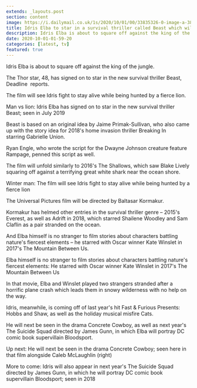 ```yaml
---
extends: _layouts.post
section: content
image: https://i.dailymail.co.uk/1s/2020/10/01/00/33835326-0-image-a-38_1601508922783.jpg 
title: Idris Elba to star in a survival thriller called Beast which will pit the star against a lion 
description: Idris Elba is about to square off against the king of the jungle. The Thor star, 48, has signed on to star in the new survival thriller Beast, pitting him against a lion. 
date: 2020-10-01-01-59-20 
categories: [latest, tv] 
featured: true 
--- 
```

Idris Elba is about to square off against the king of the jungle.

The Thor star, 48, has signed on to star in the new survival thriller Beast, Deadline  reports. 

The film will see Idris fight to stay alive while being hunted by a fierce lion.

Man vs lion: Idris Elba has signed on to star in the new survival thriller Beast; seen in July 2019

Beast is based on an original idea by Jaime Primak-Sullivan, who also came up with the story idea for 2018's home invasion thriller Breaking In starring Gabrielle Union. 

Ryan Engle, who wrote the script for the Dwayne Johnson creature feature Rampage, penned this script as well. 

The film will unfold similarly to 2016's The Shallows, which saw Blake Lively squaring off against a terrifying great white shark near the ocean shore.  

Winter man: The film will see Idris fight to stay alive while being hunted by a fierce lion

The Universal Pictures film will be directed by Baltasar Kormakur.

Kormakur has helmed other entries in the survival thriller genre – 2015's Everest, as well as Adrift in 2018, which starred Shailene Woodley and Sam Claflin as a pair stranded on the ocean.

And Elba himself is no stranger to film stories about characters battling nature's fiercest elements – he starred with Oscar winner Kate Winslet in 2017's The Mountain Between Us. 

Elba himself is no stranger to film stories about characters battling nature's fiercest elements: He starred with Oscar winner Kate Winslet in 2017's The Mountain Between Us

In that movie, Elba and Winslet played two strangers stranded after a horrific plane crash which leads them in snowy wilderness with no help on the way.

Idris, meanwhile, is coming off of last year's hit Fast & Furious Presents: Hobbs and Shaw, as well as the holiday musical misfire Cats.

He will next be seen in the drama Concrete Cowboy, as well as next year's The Suicide Squad directed by James Gunn, in which Elba will portray DC comic book supervillain Bloodsport.

Up next: He will next be seen in the drama Concrete Cowboy; seen here in that film alongside Caleb McLaughlin (right)

More to come: Idris will also appear in next year's The Suicide Squad directed by James Gunn, in which he will portray DC comic book supervillain Bloodsport; seen in 2018

